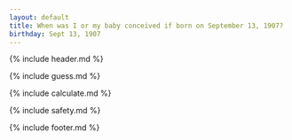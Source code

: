 ```yaml
---
layout: default
title: When was I or my baby conceived if born on September 13, 1907?
birthday: Sept 13, 1907
---
```


{% include header.md %}

{% include guess.md %}

{% include calculate.md %}

{% include safety.md %}

{% include footer.md %}



